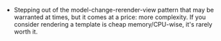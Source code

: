 * Stepping out of the model-change-rerender-view pattern that may be warranted at times, but it comes at a price: more complexity. If you consider rendering a template is cheap memory/CPU-wise, it's rarely worth it.
